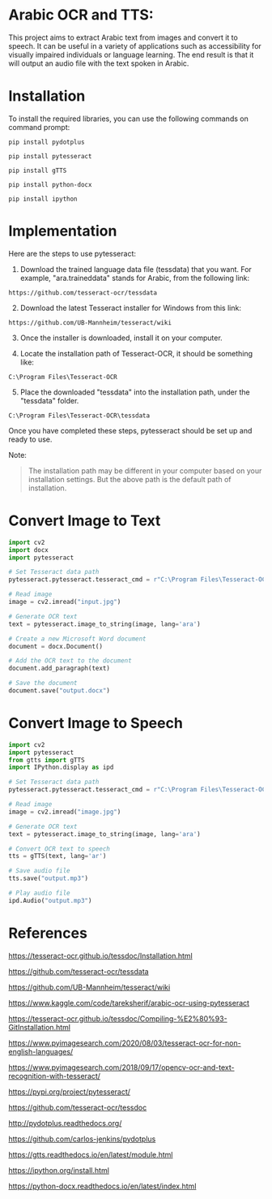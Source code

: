 # Arabic OCR and TTS: 

This project aims to extract Arabic text from images and convert it to speech. It can be useful in a variety of applications such as accessibility for visually impaired individuals or language learning. The end result is that it will output an audio file with the text spoken in Arabic.

# Installation

To install the required libraries, you can use the following commands on command prompt:
```
pip install pydotplus
```
```
pip install pytesseract
```
```
pip install gTTS
```
```
pip install python-docx
```
```
pip install ipython
```

# Implementation

Here are the steps to use pytesseract:

1. Download the trained language data file (tessdata) that you want. For example, "ara.traineddata" stands for Arabic, from the following link:
```
https://github.com/tesseract-ocr/tessdata
```
2. Download the latest Tesseract installer for Windows from this link:
```
https://github.com/UB-Mannheim/tesseract/wiki
```
3. Once the installer is downloaded, install it on your computer.

4. Locate the installation path of Tesseract-OCR, it should be something like:
```
C:\Program Files\Tesseract-OCR
```
5. Place the downloaded "tessdata" into the installation path, under the "tessdata" folder.
```
C:\Program Files\Tesseract-OCR\tessdata
```

Once you have completed these steps, pytesseract should be set up and ready to use.

Note: 
> The installation path may be different in your computer based on your installation settings. But the above path is the default path of installation.


# Convert Image to Text

```python
import cv2
import docx
import pytesseract

# Set Tesseract data path
pytesseract.pytesseract.tesseract_cmd = r"C:\Program Files\Tesseract-OCR\tesseract.exe"

# Read image
image = cv2.imread("input.jpg")

# Generate OCR text
text = pytesseract.image_to_string(image, lang='ara')

# Create a new Microsoft Word document
document = docx.Document()

# Add the OCR text to the document
document.add_paragraph(text)

# Save the document
document.save("output.docx")
```

# Convert Image to Speech

```python
import cv2
import pytesseract
from gtts import gTTS
import IPython.display as ipd

# Set Tesseract data path
pytesseract.pytesseract.tesseract_cmd = r"C:\Program Files\Tesseract-OCR\tesseract.exe"

# Read image
image = cv2.imread("image.jpg")

# Generate OCR text
text = pytesseract.image_to_string(image, lang='ara')

# Convert OCR text to speech
tts = gTTS(text, lang='ar')

# Save audio file
tts.save("output.mp3")

# Play audio file
ipd.Audio("output.mp3")
```
# References

https://tesseract-ocr.github.io/tessdoc/Installation.html

https://github.com/tesseract-ocr/tessdata

https://github.com/UB-Mannheim/tesseract/wiki

https://www.kaggle.com/code/tareksherif/arabic-ocr-using-pytesseract

https://tesseract-ocr.github.io/tessdoc/Compiling-%E2%80%93-GitInstallation.html

https://www.pyimagesearch.com/2020/08/03/tesseract-ocr-for-non-english-languages/

https://www.pyimagesearch.com/2018/09/17/opencv-ocr-and-text-recognition-with-tesseract/

https://pypi.org/project/pytesseract/

https://github.com/tesseract-ocr/tessdoc

http://pydotplus.readthedocs.org/

https://github.com/carlos-jenkins/pydotplus

https://gtts.readthedocs.io/en/latest/module.html

https://ipython.org/install.html

https://python-docx.readthedocs.io/en/latest/index.html
















